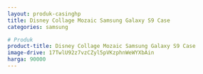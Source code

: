 ```yaml
---
layout: produk-casinghp
title: Disney Collage Mozaic Samsung Galaxy S9 Case
categories: samsung

# Produk
product-title: Disney Collage Mozaic Samsung Galaxy S9 Case
image-drive: 17TwlU92z7vzCZyl5pVKzphnWeWYXbAin
harga: 90000
---
```

